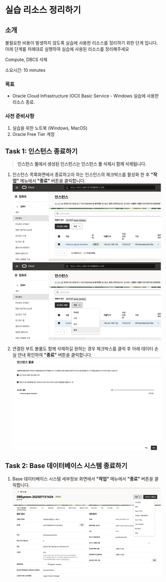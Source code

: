 # 실습 리소스 정리하기

## 소개

불필요한 비용이 발생하지 않도록 실습에 사용한 리소스를 정리하기 위한 단계 입니다.
아래 단계를 차례대로 실행하여 실습에 사용된 리소스를 정리해주세요

Compute, DBCS 삭제

소요시간: 10 minutes

### 목표

- Oracle Cloud Infrastructure (OCI) Basic Service - Windows 실습에 사용한 리소스 종료.

### 사전 준비사항

1. 실습을 위한 노트북 (Windows, MacOS)
1. Oracle Free Tier 계정

## Task 1: 인스턴스 종료하기

> **인스턴스 풀에서 생성된 인스턴스는 인스턴스 풀 삭제시 함께 삭제됩니다.**

1. 인스턴스 목록화면에서 종료하고자 하는 인스턴스의 체크박스를 활성화 한 후 **"작업"** 메뉴에서 **"종료"** 버튼을 클릭합니다.
   ![](images/clean-instance-1.png " ")
   ![](images/clean-instance-2.png " ")

1. 연결된 부트 볼륨도 함께 삭제하길 원하는 경우 체크박스를 클릭 후 아래 데이터 손실 안내 확인하여 **"종료"** 버튼을 클릭합니다.
   ![](images/clean-instance-3.png " ")

## Task 2: Base 데이터베이스 시스템 종료하기

1. Base 데이터베이스 시스템 세부정보 화면에서 **"작업"** 메뉴에서 **"종료"** 버튼을 클릭합니다.
   ![](images/clean-dbcs.png " ")
